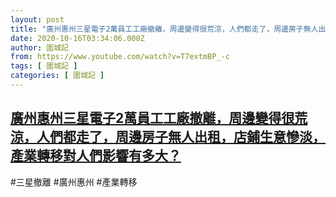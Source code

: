 ```yaml
---
layout: post
title: "廣州惠州三星電子2萬員工工廠撤離，周邊變得很荒涼，人們都走了，周邊房子無人出租，店鋪生意慘淡，產業轉移對人們影響有多大？"
date: 2020-10-16T03:34:06.000Z
author: 圍城記
from: https://www.youtube.com/watch?v=T7extmBP_-c
tags: [ 圍城記 ]
categories: [ 圍城記 ]
---
```

<!--1602819246000-->
[廣州惠州三星電子2萬員工工廠撤離，周邊變得很荒涼，人們都走了，周邊房子無人出租，店鋪生意慘淡，產業轉移對人們影響有多大？](https://www.youtube.com/watch?v=T7extmBP_-c)
------

<div>
#三星撤離 #廣州惠州 #產業轉移
</div>
